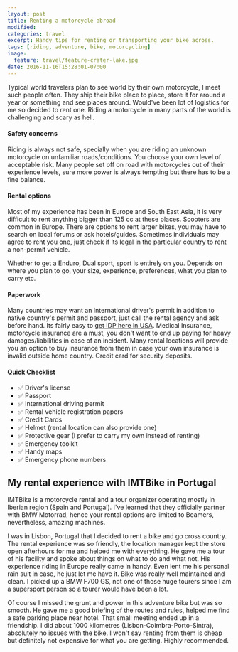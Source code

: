 ```yaml
---
layout: post
title: Renting a motorcycle abroad
modified:
categories: travel
excerpt: Handy tips for renting or transporting your bike across.
tags: [riding, adventure, bike, motorcycling]
image:
  feature: travel/feature-crater-lake.jpg
date: 2016-11-16T15:28:01-07:00
---
```


Typical world travelers plan to see world by their own motorcycle, I meet such people often. They ship their bike place to place, store it for around a year or something and see places around. Would've been lot of logistics for me so decided to rent one. Riding a motorcycle in many parts of the world is challenging and scary as hell.

#### Safety concerns
Riding is always not safe, specially when you are riding an unknown motorcycle on unfamiliar roads/conditions. You choose your own level of acceptable risk. Many people set off on road with motorcycles out of their experience levels, sure more power is always tempting but there has to be a fine balance.

#### Rental options
Most of my experience has been in Europe and South East Asia, it is very difficult to rent anything bigger than 125 cc at these places. Scooters are common in Europe. There are options to rent larger bikes, you may have to search on local forums or ask hotels/guides. Sometimes individuals may agree to rent you one, just check if its legal in the particular country to rent a non-permit vehicle.

Whether to get a Enduro, Dual sport, sport is entirely on you. Depends on where you plan to go, your size, experience, preferences, what you plan to carry etc.

#### Paperwork
Many countries may want an International driver's permit in addition to native country's permit and passport, just call the rental agency and ask before hand. Its fairly easy to [get IDP here in USA](). Medical Insurance, motorcycle insurance are a must, you don't want to end up paying for heavy damages/liabilities in case of an incident. Many rental locations will provide you an option to buy insurance from them in case your own insurance is invalid outside home country. Credit card for security deposits.

#### Quick Checklist
- :white_check_mark: Driver's license
- :white_check_mark: Passport
- :white_check_mark: International driving permit
- :white_check_mark: Rental vehicle registration papers
- :white_check_mark: Credit Cards
- :white_check_mark: Helmet (rental location can also provide one)
- :white_check_mark: Protective gear (I prefer to carry my own instead of renting)
- :white_check_mark: Emergency toolkit
- :white_check_mark: Handy maps
- :white_check_mark: Emergency phone numbers

## My rental experience with IMTBike in Portugal

IMTBike is a motorcycle rental and a tour organizer operating mostly in Iberian region (Spain and Portugal). I've learned that they officially partner with BMW Motorrad, hence your rental options are limited to Beamers, nevertheless, amazing machines.

I was in Lisbon, Portugal that I decided to rent a bike and go cross country. The rental experience was so friendly, the location manager kept the store open afterhours for me and helped me with everything. He gave me a tour of his facility and spoke about things on what to do and what not. His experience riding in Europe really came in handy. Even lent me his personal rain suit in case, he just let me have it. Bike was really well maintained and clean. I picked up a BMW F700 GS, not one of those huge tourers since I am a supersport person so a tourer would have been a lot.

Of course I missed the grunt and power in this adventure bike but was so smooth. He gave me a good briefing of the routes and rules, helped me find a safe parking place near hotel. That small meeting ended up in a friendship. I did about 1000 kilometres (Lisbon-Coimbra-Porto-Sintra), absolutely no issues with the bike. I won't say renting from them is cheap but definitely not expensive for what you are getting. Highly recommended.